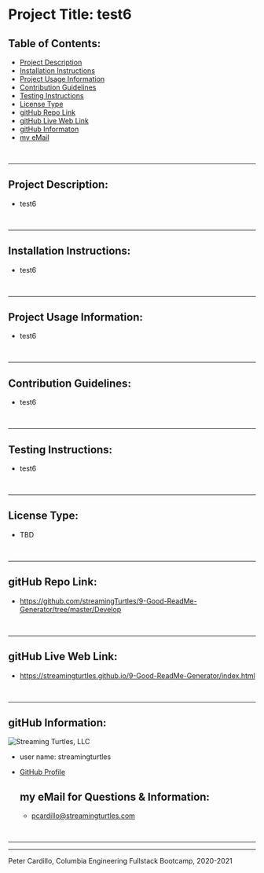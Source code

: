 
  # Project Title: test6
    
  ## Table of Contents:
  - [Project Description](#Project-Description:)
  - [Installation Instructions](#Installation-Instructions:)
  - [Project Usage Information](#Project-Usage-Information:)
  - [Contribution Guidelines](#Contribution-Guidelines:)
  - [Testing Instructions](#Testing-Instructions:)
  - [License Type](#License-Type:)
  - [gitHub Repo Link](#gitHub-Repo-Link:)
  - [gitHub Live Web Link](#gitHub-Live-Web-Link:)
  - [gitHub Informaton](#gitHub-Information:)
  - [my eMail](#my-eMail-for-Questions-&-Information:)

  &nbsp;
  - - -
  ## Project Description:
  - test6

  &nbsp;
  - - -
  ## Installation Instructions:
  - test6

  &nbsp;
  - - -
  ## Project Usage Information:
  - test6

  &nbsp;
  - - -
  ## Contribution Guidelines:
  - test6

  &nbsp;
  - - -
  ## Testing Instructions:
  - test6

  &nbsp;
  - - -
  ## License Type:
  - TBD

  &nbsp;
  - - -
  ## gitHub Repo Link:
  - https://github.com/streamingTurtles/9-Good-ReadMe-Generator/tree/master/Develop

  &nbsp;
  - - -
  ## gitHub Live Web Link:
  - https://streamingturtles.github.io/9-Good-ReadMe-Generator/index.html

  &nbsp;
  - - -
  ## gitHub Information:

  ![Streaming Turtles, LLC](https://avatars2.githubusercontent.com/u/1152009?v=4)
- user name: streamingturtles
- [GitHub Profile](https://github.com/streamingTurtles)

  ## my eMail for Questions & Information:
  - pcardillo@streamingturtles.com  

  &nbsp;
- - -
- - -
Peter Cardillo, Columbia Engineering Fullstack Bootcamp, 2020-2021  

